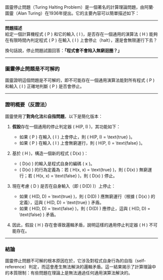 圖靈停止問題（Turing Halting Problem）是一個著名的計算理論問題，由阿蘭·圖靈（Alan Turing）在1936年提出。它的主要內容可以簡單描述如下：

---

**問題描述**  
給定一個計算機程式 \( P \) 和它的輸入 \( I \)，是否存在一個通用的演算法 \( H \) 能夠在有限時間內判定程式 \( P \) 在輸入 \( I \) 上會停止（halt），還是會無限運行下去？

換句話說，停止問題試圖回答：**「程式會不會陷入無窮迴圈？」**

---

### **圖靈停止問題是不可解的**
圖靈證明這個問題是不可解的，即不可能存在一個通用演算法能對所有程式 \( P \) 和輸入 \( I \) 正確地判斷 \( P \) 是否會停止。

---

### **證明概要（反證法）**
圖靈使用了**對角化法**和**自指問題**，以下是簡化版本：

1. **假設**存在一個通用的停止判定器 \( H(P, I) \)，其功能如下：
   - 如果 \( P \) 在輸入 \( I \) 上會停止，則 \( H(P, I) = \text{true} \)。
   - 如果 \( P \) 在輸入 \( I \) 上會無窮運行，則 \( H(P, I) = \text{false} \)。

2. 基於 \( H \)，構造一個新的程式 \( D(x) \)：
   - \( D(x) \) 的輸入是程式自身的編碼 \( x \)。
   - \( D(x) \) 的行為定義為：若 \( H(x, x) = \text{true} \)，則 \( D(x) \) 無窮運行；若 \( H(x, x) = \text{false} \)，則 \( D(x) \) 停止。

3. 現在考慮 \( D \) 是否在自身輸入（即 \( D(D) \)）上停止：
   - 如果 \( H(D, D) = \text{true} \)，則 \( D(D) \) 應無窮運行（根據 \( D(x) \) 的定義），這與 \( H(D, D) = \text{true} \) 矛盾。
   - 如果 \( H(D, D) = \text{false} \)，則 \( D(D) \) 應停止，這與 \( H(D, D) = \text{false} \) 矛盾。

4. 因此，假設 \( H \) 存在會導致邏輯矛盾，說明這樣的通用停止判定器 \( H \) 不可能存在。

---

### **結論**
圖靈停止問題不可解的根本原因在於，它涉及對程式自身行為的自指（self-reference）判定，而這會產生無法解決的邏輯矛盾。這一結果揭示了計算理論中的本質限制：有些問題在理論上是無法通過任何通用演算法解決的。